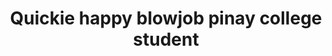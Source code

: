 ---
layout: post
title: Quickie happy blowjob pinay college student
duration: '00:21'
view: 122
rate: 2
video: 'https://flashservice.xvideos.com/embedframe/23495852'
category: 
 - amateur
 - beautiful
 - pov
 - quickie
 - student
tags: 
 - blowjob
 - chinita
 - dila
 - flawless
 - gorgeous
 - hotel
 - jackpot
 - muse
 - nagparaos
 - show
 - sucked
priority: 0.9
changefreq: daily
---